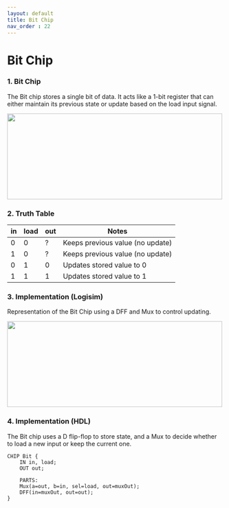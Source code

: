 ```yaml
---
layout: default
title: Bit Chip
nav_order : 22
---
```


# Bit Chip

### 1. Bit Chip

The Bit chip stores a single bit of data. It acts like a 1-bit register that can either maintain its previous state or update based on the load input signal.

<img src="/nand2tetris/images/bit.png" width="500" height="200px"/> 

### 2. Truth Table

| in | load | out | Notes                            |
|----|------|-----|----------------------------------|
|  0 |   0  |  ?  | Keeps previous value (no update) |
|  1 |   0  |  ?  | Keeps previous value (no update) |
|  0 |   1  |  0  | Updates stored value to 0        |
|  1 |   1  |  1  | Updates stored value to 1        |


### 3. Implementation (Logisim)

Representation of the Bit Chip using a DFF and Mux to control updating.

<img src="/nand2tetris/logisim/bit.png" width="500" height="200px"/> 


### 4. Implementation (HDL)

The Bit chip uses a D flip-flop to store state, and a Mux to decide whether to load a new input or keep the current one.


```hdl
CHIP Bit {
    IN in, load;
    OUT out;

    PARTS:
    Mux(a=out, b=in, sel=load, out=muxOut);
    DFF(in=muxOut, out=out);
}
 ```
